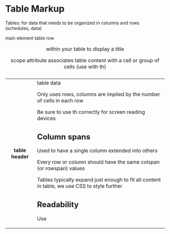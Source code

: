 # Table Markup

Tables: for data that needs to be organized in columns and rows (schedules, data)

<table> main element
<tr> table row
<th> table header
<td> table data

Only uses rows, columns are implied by the number of cells in each row

Be sure to use th correctly for screen reading devices

## Column spans

Used to have a single column extended into others

Every row or column should have the same colspan (or rowspan) values

Tables typically expand just enough to fit all content in table, we use CSS to style further

## Readability

Use <caption> within your table to display a title

scope attribute associates table content with a cell or group of cells (use with th)

